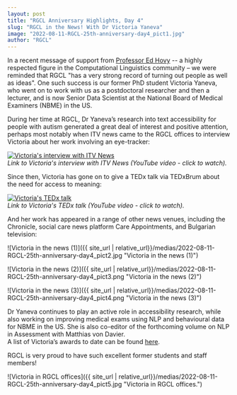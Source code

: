 ```yaml
---
layout: post
title: "RGCL Anniversary Highlights, Day 4"
slug: "RGCL in the News! With Dr Victoria Yaneva"
image: "2022-08-11-RGCL-25th-anniversary-day4_pict1.jpg"
author: "RGCL"
---
```


In a recent message of support from [Professor Ed Hovy](https://www.cs.cmu.edu/~hovy/) -- a highly respected figure in the Computational Linguistics community – we were reminded that RGCL "has a very strong record of turning out people as well as ideas". 
One such success is our former PhD student Victoria Yaneva, who went on to work with us as a postdoctoral researcher and then a lecturer, and is now Senior Data Scientist at the National Board of Medical Examiners (NBME) in the US.

During her time at RGCL, Dr Yaneva’s research into text accessibility for people with autism generated a great deal of interest and positive attention, perhaps most notably when ITV news came to the RGCL offices to interview Victoria about her work involving an eye-tracker:  

[![Victoria's interview with ITV News](https://img.youtube.com/vi/9YbLfekcx8w/0.jpg)](https://www.youtube.com/watch?v=9YbLfekcx8w)  
*Link to Victoria's interview with ITV News (YouTube video - click to watch).*

Since then, Victoria has gone on to give a TEDx talk via TEDxBrum about the need for access to meaning: 

[![Victoria's TEDx talk](https://img.youtube.com/vi/5jNwceqD06g/0.jpg)](https://www.youtube.com/watch?v=5jNwceqD06g)  
*Link to Victoria's TEDx talk (YouTube video - click to watch).*

And her work has appeared in a range of other news venues, including the Chronicle, social care news platform Care Appointments, and Bulgarian television:  

![Victoria in the news (1)]({{ site_url | relative_url}}/medias/2022-08-11-RGCL-25th-anniversary-day4_pict2.jpg "Victoria in the news (1)")  

![Victoria in the news (2)]({{ site_url | relative_url}}/medias/2022-08-11-RGCL-25th-anniversary-day4_pict3.png "Victoria in the news (2)")  

![Victoria in the news (3)]({{ site_url | relative_url}}/medias/2022-08-11-RGCL-25th-anniversary-day4_pict4.png "Victoria in the news (3)")

Dr Yaneva continues to play an active role in accessibility research, while also working on improving medical exams using NLP and behavioural data for NBME in the US. 
She is also co-editor of the forthcoming volume on NLP in Assessment with Matthias von Davier.  
A list of Victoria’s awards to date can be found [here](https://www.victoriayaneva.info/index.phpi/about-me/).  

RGCL is very proud to have such excellent former students and staff members! 

![Victoria in RGCL offices]({{ site_url | relative_url}}/medias/2022-08-11-RGCL-25th-anniversary-day4_pict5.jpg "Victoria in RGCL offices.")
